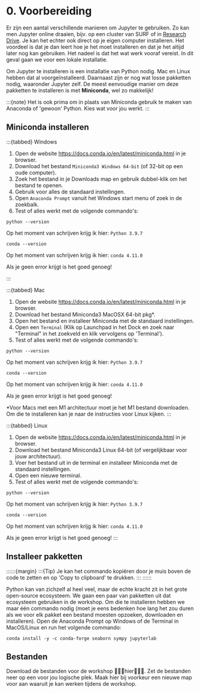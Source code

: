 # 0. Voorbereiding

Er zijn een aantal verschillende manieren om Jupyter te gebruiken.
Zo kan men Jupyter online draaien, bijv. op een cluster van SURF of in [Research Drive](https://wiki.surfnet.nl/pages/viewpage.action?pageId=22413758). 
Je kan het echter ook direct op je eigen computer installeren. Het voordeel is dat je dan leert hoe je het moet 
installeren en dat je het altijd later nog kan gebruiken. Het nadeel is dat het wat werk vooraf vereist. In dit geval 
gaan we voor een lokale installatie.

Om Jupyter te installeren is een installatie van Python nodig. Mac en Linux hebben dat al voorgeïnstalleerd. Daarnaast 
zijn er nog wat losse pakketten nodig, waaronder Jupyter zelf. De meest eenvoudige manier om deze pakketten te 
installeren is met **Miniconda**, wel zo makkelijk!

:::{note}
Het is ook prima om in plaats van Miniconda gebruik te maken van Anaconda of 'gewoon' Python. Kies 
wat voor jou werkt.
:::

## Miniconda installeren

:::{tabbed} Windows
1. Open de website https://docs.conda.io/en/latest/miniconda.html in je browser.
2. Download het bestand `Miniconda3 Windows 64-bit` (of 32-bit op een oude computer).
3. Zoek het bestand in je Downloads map en gebruik dubbel-klik om het bestand te openen.
4. Gebruik voor alles de standaard instellingen.
5. Open `Anaconda Prompt` vanuit het Windows start menu of zoek in de zoekbalk.
6. Test of alles werkt met de volgende commando's:

```shell
python --version
```
Op het moment van schrijven krijg ik hier: `Python 3.9.7`

```shell
conda --version
```
Op het moment van schrijven krijg ik hier: `conda 4.11.0`

Als je geen error krijgt is het goed genoeg!

:::

:::{tabbed} Mac
1. Open de website https://docs.conda.io/en/latest/miniconda.html in je browser.
2. Download het bestand Miniconda3 MacOSX 64-bit pkg\*.
3. Open het bestand en installeer Miniconda met de standaard instellingen.
4. Open een `Terminal` (Klik op Launchpad in het Dock en zoek naar "Terminal" in het zoekveld en klik 
vervolgens op 'Terminal').
5. Test of alles werkt met de volgende commando's:

```shell
python --version
```
Op het moment van schrijven krijg ik hier: `Python 3.9.7`

```shell
conda --version
```
Op het moment van schrijven krijg ik hier: `conda 4.11.0`

Als je geen error krijgt is het goed genoeg!

\*Voor Macs met een M1 architectuur moet je het M1 bestand downloaden. Om die te installeren
kan je naar de instructies voor Linux kijken.
:::

:::{tabbed} Linux
1. Open de website https://docs.conda.io/en/latest/miniconda.html in je browser.
2. Download het bestand Miniconda3 Linux 64-bit (of vergelijkbaar voor jouw architectuur).
3. Voer het bestand uit in de terminal en installeer Miniconda met de standaard instellingen. 
4. Open een nieuwe terminal.
5. Test of alles werkt met de volgende commando's:

```shell
python --version
```
Op het moment van schrijven krijg ik hier: `Python 3.9.7`

```shell
conda --version
```
Op het moment van schrijven krijg ik hier: `conda 4.11.0`

Als je geen error krijgt is het goed genoeg!
:::

## Installeer pakketten

::::::{margin}
:::{Tip}
Je kan het commando kopiëren door je muis boven de code te zetten en op 'Copy to clipboard' te drukken.
:::
::::::

Python kan van zichzelf al heel veel, maar de echte kracht zit in het grote open-source ecosysteem. We gaan een paar
van pakketten uit dat ecosysteem gebruiken in de workshop. Om die te installeren hebben we maar één commando nodig
(moet je eens bedenken hoe lang het zou duren als we voor elk pakket een bestand moesten opzoeken, downloaden en
installeren).
Open de Anaconda Prompt op Windows of de Terminal in MacOS/Linux en run het volgende commando:

```shell
conda install -y -c conda-forge seaborn sympy jupyterlab  
```

## Bestanden

Download de bestanden voor de workshop 👷👷👷hier👷👷👷. Zet de bestanden neer op een voor jou logische plek.
Maak hier bij voorkeur een nieuwe map voor aan waaruit je kan werken tijdens de workshop.